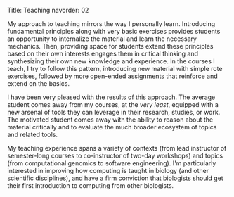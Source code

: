 Title: Teaching
navorder: 02

My approach to teaching mirrors the way I personally learn.
Introducing fundamental principles along with very basic exercises provides students an opportunity to internalize the material and learn the necessary mechanics.
Then, providing space for students extend these principles based on their own interests engages them in critical thinking and synthesizing their own new knowledge and experience.
In the courses I teach, I try to follow this pattern, introducing new material with simple rote exercises, followed by more open-ended assignments that reinforce and extend on the basics.

I have been very pleased with the results of this approach.
The average student comes away from my courses, at the *very least*, equipped with a new arsenal of tools they can leverage in their research, studies, or work.
The motivated student comes away with the ability to reason about the material critically and to evaluate the much broader ecosystem of topics and related tools.

My teaching experience spans a variety of contexts (from lead instructor of semester-long courses to co-instructor of two-day workshops) and topics (from computational genomics to software engineering).
I'm particularly interested in improving how computing is taught in biology (and other scientific disciplines), and have a firm conviction that biologists should get their first introduction to computing from other biologists.
